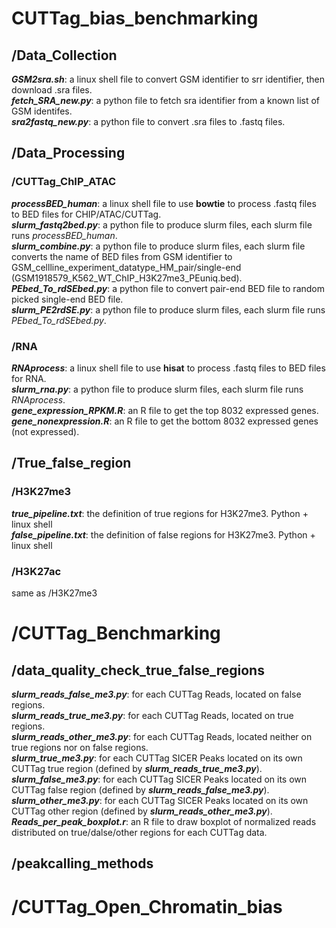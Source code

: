 # CUTTag_bias_benchmarking<br />
## /Data_Collection<br />
   ***GSM2sra.sh***: a linux shell file to convert GSM identifier to srr identifier, then download .sra files.<br /> 
   ***fetch_SRA_new.py***: a python file to fetch sra identifier from a known list of GSM identifes.<br />
   ***sra2fastq_new.py***: a python file to convert .sra files to .fastq files.<br />
## /Data_Processing<br />
   ### **/CUTTag_ChIP_ATAC**<br />
   ***processBED_human***: a linux shell file to use **bowtie** to process .fastq files to BED files for CHIP/ATAC/CUTTag.<br />
   ***slurm_fastq2bed.py***: a python file to produce slurm files, each slurm file runs *processBED_human*.<br />
   ***slurm_combine.py***: a python file to produce slurm files, each slurm file converts the name of BED files from GSM identifier to GSM_cellline_experiment_datatype_HM_pair/single-end (GSM1918579_K562_WT_ChIP_H3K27me3_PEuniq.bed).<br />
   ***PEbed_To_rdSEbed.py***: a python file to convert pair-end BED file to random picked single-end BED file.<br />
   ***slurm_PE2rdSE.py***: a python file to produce slurm files, each slurm file runs *PEbed_To_rdSEbed.py*.<br /> 
   ### **/RNA**<br />
   _**RNAprocess**_: a linux shell file to use **hisat** to process .fastq files to BED files for RNA.<br />
   _**slurm_rna.py**_: a python file to produce slurm files, each slurm file runs *RNAprocess*.<br />
   _**gene_expression_RPKM.R**_: an R file to get the top 8032 expressed genes.<br />
   _**gene_nonexpression.R**_: an R file to get the bottom 8032 expressed genes (not expressed).<br />
## /True_false_region<br />
### /H3K27me3<br />
_**true_pipeline.txt**_: the definition of true regions for H3K27me3. Python + linux shell<br />
_**false_pipeline.txt**_: the definition of false regions for H3K27me3. Python + linux shell<br />
### /H3K27ac<br />
same as /H3K27me3<br />
# /CUTTag_Benchmarking<br />
## /data_quality_check_true_false_regions<br />
_**slurm_reads_false_me3.py**_: for each CUTTag Reads, located on false regions.<br />
_**slurm_reads_true_me3.py**_: for each CUTTag Reads, located on true regions.<br />
_**slurm_reads_other_me3.py**_: for each CUTTag Reads, located neither on true regions nor on false regions.<br />
_**slurm_true_me3.py**_: for each CUTTag SICER Peaks located on its own CUTTag true region (defined by _**slurm_reads_true_me3.py**_).<br />
_**slurm_false_me3.py**_: for each CUTTag SICER Peaks located on its own CUTTag false region (defined by _**slurm_reads_false_me3.py**_).<br />
_**slurm_other_me3.py**_: for each CUTTag SICER Peaks located on its own CUTTag other region (defined by _**slurm_reads_other_me3.py**_).<br />
_**Reads_per_peak_boxplot.r**_: an R file to draw boxplot of normalized reads distributed on true/dalse/other regions for each CUTTag data.<br />
## /peakcalling_methods<br />

# /CUTTag_Open_Chromatin_bias<br />

